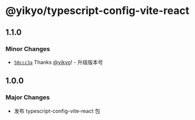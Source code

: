 # @yikyo/typescript-config-vite-react

## 1.1.0

### Minor Changes

- [`50ccc3a`](https://github.com/yikyo/packages/commit/50ccc3aa8afcc49ffdf273deb33f16bf3a74e677) Thanks [@yikyo](https://github.com/yikyo)! - 升级版本号

## 1.0.0

### Major Changes

- 发布 typescript-config-vite-react 包
